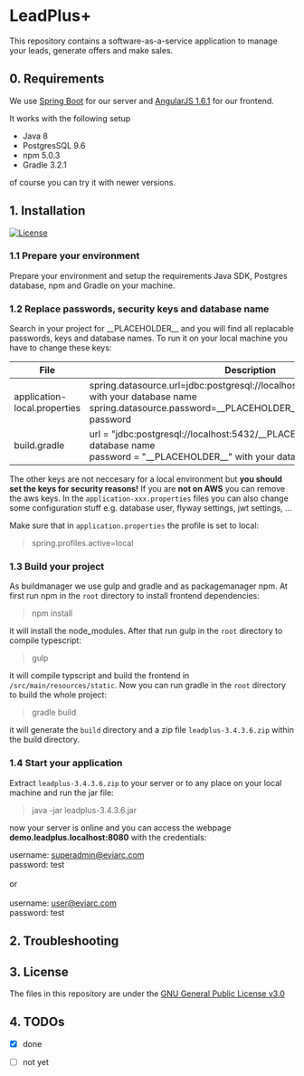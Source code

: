 # LeadPlus+

This repository contains a software-as-a-service application to manage your leads, generate offers and make sales. 

## 0. Requirements

We use [Spring Boot](https://spring.io/projects/spring-boot) for our server and [AngularJS 1.6.1](https://angularjs.org/) for our frontend. 

It works with the following setup

* Java 8
* PostgresSQL 9.6
* npm 5.0.3
* Gradle 3.2.1

of course you can try it with newer versions.

## 1. Installation
[![License](https://img.shields.io/badge/license-GPLv3-blue.svg)](LICENSE)

### 1.1 Prepare your environment
Prepare your environment and setup the requirements Java SDK, Postgres database, npm and Gradle on your machine.

### 1.2 Replace passwords, security keys and database name

Search in your project for \_\_PLACEHOLDER\_\_ and you will find all replacable passwords, keys and database names. To run it on your local machine you have to change these keys:


File |      Description     
-------------- | ------------ 
application-local.properties | spring.datasource.url=jdbc:postgresql://localhost:5432/\_\_PLACEHOLDER\_\_ with your database name<br/>spring.datasource.password=\_\_PLACEHOLDER\_\_ with your database password
build.gradle | url = "jdbc:postgresql://localhost:5432/\_\_PLACEHOLDER\_\_" with your database name<br/> password = "\_\_PLACEHOLDER\_\_" with your database password

The other keys are not neccesary for a local environment but **you should set the keys for security reasons!** If you are **not on AWS** you can remove the aws keys. In the `application-xxx.properties` files you can also change some configuration stuff e.g. database user, flyway settings, jwt settings, ...

Make sure that in `application.properties` the profile is set to local:

> spring.profiles.active=local

### 1.3 Build your project

As buildmanager we use gulp and gradle and as packagemanager npm. At first run npm in the `root` directory to install frontend dependencies:

> npm install

it will install the node_modules. After that run gulp in the `root` directory to compile typescript:

> gulp

it will compile typscript and build the frontend in `/src/main/resources/static`.
Now you can run gradle in the `root` directory to build the whole project:

> gradle build

it will generate the `build` directory and a zip file `leadplus-3.4.3.6.zip` within the build directory. 

### 1.4 Start your application

Extract `leadplus-3.4.3.6.zip` to your server or to any place on your local machine and run the jar file:

> java -jar leadplus-3.4.3.6.jar 

now your server is online and you can access the webpage **demo.leadplus.localhost:8080** with the credentials:<br/>

username: superadmin@eviarc.com<br/>
password: test<br/>
<br/>
or <br/>
<br/>
username: user@eviarc.com<br/>
password: test<br/>

## 2. Troubleshooting


## 3. License
The files in this repository are under the [GNU General Public License v3.0](LICENSE)
## 4. TODOs

- [x] done
- [ ] not yet


